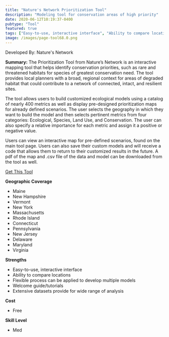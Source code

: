 ```yaml
---
title: "Nature's Network Prioritization Tool"
description: "Modeling tool for conservation areas of high priority"
date: 2020-06-12T10:19:37-0400
pubtype: "Tool"
featured: true
tags: ["Easy-to-use, interactive interface", "Ability to compare locations", "Flexible process can be applied to develop multiple models", "Welcome guide/tutorials", "Extensive datasets provide for wide range of analysis"]
image: /images/page-tool68.0.png
---
```

Developed By: Nature's Network

**Summary:** The Prioritization Tool from Nature’s Network is an interactive mapping tool that helps identify conservation priorities, such as rare and threatened habitats for species of greatest conservation need. The tool provides local planners with a broad, regional context for areas of degraded habitat that could contribute to a network of connected, intact, and resilient sites.

The tool allows users to build customized ecological models using a catalog of nearly 400 metrics as well as display pre-designed prioritization maps for already defined scenarios. 
The user selects the geography in which they want to build the model and then selects pertinent metrics from four categories: Ecological, Species, Land Use, and Conservation. The user can also specify a relative importance for each metric and assign it a positive or negative value.  

Users can view an interactive map for pre-defined scenarios, found on the main tool page. Users can also save their custom models and will receive a code that allows them to return to their customized results in the future. A pdf of the map and .csv file of the data and model can be downloaded from the tool as well.


<a href="http://www.naturesnetwork.org/prioritization-tool/" target="_blank">Get This Tool</a>

__**Geographic Coverage**__
-  Maine
-  New Hampshire
-  Vermont
-  New York
-  Massachusetts
-  Rhode Island
-  Connecticut
-  Pennsylvania
-  New Jersey
-  Delaware
-  Maryland
-  Virginia

__**Strengths**__
-  Easy-to-use, interactive interface
-  Ability to compare locations
-  Flexible process can be applied to develop multiple models
-  Welcome guide/tutorials
-  Extensive datasets provide for wide range of analysis

__**Cost**__
- Free

__**Skill Level**__
- Med

